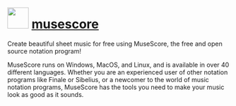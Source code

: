 ﻿# <img src="https://cdn.jsdelivr.net/gh/chocolatey/chocolatey-coreteampackages@edba4a5849ff756e767cba86641bea97ff5721fe/icons/musescore.svg" width="48" height="48"/> [musescore](https://chocolatey.org/packages/musescore)


Create beautiful sheet music for free using MuseScore, the free and open source notation program!

MuseScore runs on Windows, MacOS, and Linux, and is available in over 40 different languages. Whether you are an experienced user of other notation programs like Finale or Sibelius, or a newcomer to the world of music notation programs, MuseScore has the tools you need to make your music look as good as it sounds.

